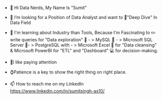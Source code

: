 - 👋 Hi Data Nerds, My Name Is "Sumit"
- 👀 I’m looking for a Position of Data Analyst and want to 🌊"Deep Dive" In Data Field
- 🌱 I'm learning about Industry than Tools,
      Because I'm Fascinating to ✏️ write queries for "Data exploration" 
 💪 - > MySQL
 💪 - > Microsoft SQL Server
 💪- > PostgreSQL
with - > Microsoft Excel 📄 for "Data cleansing"
    & Microsoft PowerBI for "ETL" and "Dashboard" 💻 for decision-making.
- 🦩I like paying attention
- ⌚Patience is a key to show the right thing on right place.

- 📫 How to reach me on my LinkedIn https://www.linkedin.com/in/sumitsingh-as10/

<!---
Sumit-AS10/Sumit-AS10 is a ✨ special ✨ repository because its `README.md` (this file) appears on your GitHub profile.
You can click the Preview link to take a look at your changes.
--->
